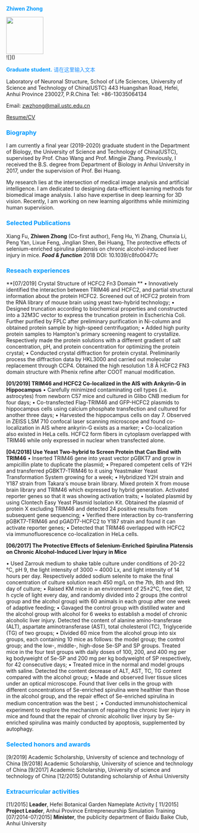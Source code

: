 <font color=#0099ff> **Zhiwen Zhong** </font>

<img src="/Users/soindy/Desktop/app-components-short-look_2x.png" width="100" height="100" />
<div align=left>![]()</div>

<font color=#0099ff> **Graduate student.** </font>
<font color=#1E90FF > 请在这里输入文本 </font>

Laboratory of Neuronal Structure, School of Life Sciences, University of Science and Technology of China(USTC)
443 Huangshan Road, Hefei, Anhui Province 230027, P.R.China
Tel: +86-13035064134

Email: zwzhong@mail.ustc.edu.cn

[Resume/CV](https://github.com/ZhiwenZhong/ZhiwenZhong.github.io/raw/master/Word%20Report%202-ZZW.pdf)

### <font color=#0099ff> **Biography** </font>
I am currently a final year (2019-2020) graduate student in the Department of Biology, the University of Science and Technology of China(USTC), supervised by Prof. Chao Wang and Prof. Mingjie Zhang. Previously, I received the B.S. degree from Department of Biology in Anhui University in 2017, under the supervision of Prof. Bei Huang.

My research lies at the intersection of medical image analysis and artificial intelligence. I am dedicated to designing data-efficient learning methods for biomedical image analysis. I also have expertise in deep learning for 3D vision. Recently, I am working on new learning algorithms while minimizing human supervision.

### <font color=#0099ff> **Selected Publications** </font>
Xiang Fu, **Zhiwen Zhong** (Co-first author), Feng Hu, Yi Zhang, Chunxia Li, Peng Yan, Lixue Feng, Jinglian Shen, Bei Huang, The protective effects of selenium-enriched spirulina platensis on chronic alcohol-induced liver injury in mice. ***Food & function*** 2018 DOI: 10.1039/c8fo00477c

### <font color=#0099ff> **Reseach experiences** </font>
**[07/2019] Crystal Structure of HCFC2 Fn3 Domain **
•	Innovatively identified the interaction between TRIM46 and HCFC2, and partial structural information about the protein HCFC2. Screened out of HCFC2 protein from the RNA library of mouse brain using yeast two-hybrid technology; 
•	Designed truncation according to biochemical properties and constructed into a 32M3C vector to express the truncation protein in Escherichia Coli. Further purified by FPLC after preliminary purification in Ni-column and obtained protein sample by high-speed centrifugation;
•	Added high purity protein samples to Hampton's primary screening reagent to crystallize. Respectively made the protein solutions with a different gradient of salt concentration, pH, and protein concentration for optimizing the protein crystal;
•	Conducted crystal diffraction for protein crystal. Preliminarily process the diffraction data by HKL3000 and carried out molecular replacement through CCP4. Obtained the high resolution 1.8 Å HCFC2 FN3 domain structure with Phenix refine after COOT manual modification.

**[01/2019] TRIM46 and HCFC2 Co-localized in the AIS with Ankyrin-G in Hippocampus**
•	Carefully minimized contaminating cell types (i.e. astrocytes) from newborn C57 mice and cultured in Glibo CNB medium for four days; 
•	Co-transfected Flag-TRIM46 and GFP-HCFC2 plasmids to hippocampus cells using calcium phosphate transfection and cultured for another three days;
•	Harvested the hippocampus cells on day 7. Observed in ZEISS LSM 710 confocal laser scanning microscope and found co-localization in AIS where ankyrin-G exists as a marker;
•	Co-localization also existed in HeLa cells. HCFC2 form fibers in cytoplasm overlapped with TRIM46 while only expressed in nuclear when transfected alone.

**[04/2018] Use Yeast Two-hybrid to Screen Protein that Can Bind with TRIM46**
•	Inserted TRIM46 gene into yeast vector pGBKT7 and grow in ampicillin plate to duplicate the plasmid;
•	Prepared competent cells of Y2H and transferred pGBKT7-TRIM46 to it using Yeastmaker Yeast Transformation System growing for a week;
•	Hybridized Y2H strain and Y187 strain from Takara's mouse brain library. Mixed protein X from mouse brain library and TRIM46 which expressed by hybrid generation. Activated reporter genes so that it was showing activation traits;
•	Isolated plasmid by using Clontech Easy Yeast Plasmid Isolation Kit. Obtained the plasmid of protein X excluding TRIM46 and detected 24 positive results from subsequent gene sequencing;
•	Verified there interaction by co-transferring pGBKT7-TRIM46 and pGADT7-HCFC2 to Y187 strain and found it can activate reporter genes;
•	Detected that TRIM46 overlapped with HCFC2 via immunofluorescence co-localization in HeLa cells.

**[06/2017]  The Protective Effects of Selenium-Enriched Spirulina Platensis on Chronic Alcohol-Induced Liver Injury in Mice**

•	Used Zarrouk medium to shake table culture under conditions of 20-22 ℃, pH 9, the light intensity of 3000 ~ 4000 Lx, and light intensity of 14 hours per day. Respectively added sodium selenite to make the final concentration of culture solution reach 450 mg/L on the 7th, 8th and 9th day of culture;
•	Raised KM mice in an environment of 25±2℃, free diet, 12 h cycle of light every day, and randomly divided into 2 groups (the control group and the alcohol group) with 60 animals in each group after one week of adaptive feeding;
•	Gavaged the control group with distilled water and the alcohol group with alcohol for 6 weeks to establish a model of chronic alcoholic liver injury. Detected the content of alanine amino-transferase (ALT), aspartate aminotransferase (AST), total cholesterol (TC), Triglyceride (TG) of two groups; 
•	Divided 60 mice from the alcohol group into six groups, each containing 10 mice as follows: the model group; the control group; and the low-, middle-, high-dose Se-SP and SP groups. Treated mice in the four test groups with daily doses of 100, 200, and 400 mg per kg bodyweight of Se-SP and 200 mg per kg bodyweight of SP respectively, for 42 consecutive days;
•	Treated mice in the normal and model groups with saline. Detected the content decrease of ALT, AST, TC, TG content compared with the alcohol group;
•	Made and observed liver tissue slices under an optical microscope. Found that liver cells in the group with different concentrations of Se-enriched spirulina were healthier than those in the alcohol group, and the repair effect of Se-enriched spirulina in medium concentration was the best；
•	Conducted immunohistochemical experiment to explore the mechanism of repairing the chronic liver injury in mice and found that the repair of chronic alcoholic liver injury by Se-enriched spirulina was mainly conducted by apoptosis, supplemented by autophagy.

### <font color=#0099ff> **Selected honors and awards** </font>
[9/2019] Academic Scholarship, University of science and technology of China
[9/2018] Academic Scholarship, University of science and technology of China
[9/2017] Academic Scholarship, University of science and technology of China  [12/2015] Outstanding scholarship of Anhui University

### <font color=#0099ff> **Extracurricular activities** </font>
[11/2015] **Leader**, Hefei Botanical Garden Nameplate Activity
[ 11/2015] **Project Leader**, Anhui Province Entrepreneurship Simulation Training
[07/2014-07/2015] **Minister**, the publicity department of Baidu Baike Club, Anhui University
